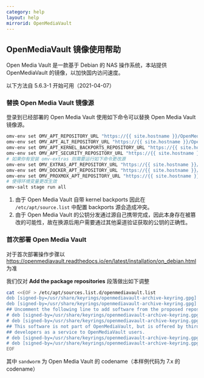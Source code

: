 ```yaml
---
category: help
layout: help
mirrorid: OpenMediaVault
---
```


## OpenMediaVault 镜像使用帮助

Open Media Vault 是一款基于 Debian 的 NAS 操作系统，本站提供 OpenMediaVault 的镜像，以加快国内访问速度。

以下方法自 5.6.3-1 开始可用（2021-04-07）

### 替换 Open Media Vault 镜像源

登录到已经部署的 Open Media Vault 使用如下命令可以替换 Open Media Vault 镜像源。

```bash
omv-env set OMV_APT_REPOSITORY_URL "https://{{ site.hostname }}/OpenMediaVault/public"
omv-env set OMV_APT_ALT_REPOSITORY_URL "https://{{ site.hostname }}/OpenMediaVault/packages"
omv-env set OMV_APT_KERNEL_BACKPORTS_REPOSITORY_URL "https://{{ site.hostname }}/debian"
omv-env set OMV_APT_SECURITY_REPOSITORY_URL "https://{{ site.hostname }}/debian-security"
# 如果你有安装 omv-extras 则需要运行如下命令更改源
omv-env set OMV_EXTRAS_APT_REPOSITORY_URL "https://{{ site.hostname }}/OpenMediaVault/openmediavault-plugin-developers"
omv-env set OMV_DOCKER_APT_REPOSITORY_URL "https://{{ site.hostname }}/docker-ce/linux/debian"
omv-env set OMV_PROXMOX_APT_REPOSITORY_URL "https://{{ site.hostname }}/proxmox/debian"
# 使得环境变量更改生效
omv-salt stage run all
```

1. 由于 Open Media Vault 自带 kernel backports 因此在 `/etc/apt/source.list` 中配置 backports 源会造成冲突。
2. 由于 Open Media Vault 的公钥分发通过源自己携带完成，因此本身存在被篡改的可能性，故在换源后用户需要通过其他渠道验证获取的公钥的正确性。

### 首次部署 Open Media Vault

对于首次部署操作步骤以 <https://openmediavault.readthedocs.io/en/latest/installation/on_debian.html> 为准

我们仅对 **Add the package repositories** 段落做出如下调整

```bash
cat <<EOF > /etc/apt/sources.list.d/openmediavault.list
deb [signed-by=/usr/share/keyrings/openmediavault-archive-keyring.gpg] https://{{ site.hostname }}/OpenMediaVault/public sandworm main
deb [signed-by=/usr/share/keyrings/openmediavault-archive-keyring.gpg] https://{{ site.hostname }}/OpenMediaVault/packages sandworm main
## Uncomment the following line to add software from the proposed repository.
# deb [signed-by=/usr/share/keyrings/openmediavault-archive-keyring.gpg] https://{{ site.hostname }}/OpenMediaVault/public sandworm-proposed main
# deb [signed-by=/usr/share/keyrings/openmediavault-archive-keyring.gpg] https://{{ site.hostname }}/OpenMediaVault/packages sandworm-proposed main
## This software is not part of OpenMediaVault, but is offered by third-party
## developers as a service to OpenMediaVault users.
# deb [signed-by=/usr/share/keyrings/openmediavault-archive-keyring.gpg] https://{{ site.hostname }}/OpenMediaVault/public sandworm partner
# deb [signed-by=/usr/share/keyrings/openmediavault-archive-keyring.gpg] https://{{ site.hostname }}/OpenMediaVault/packages sandworm partner
EOF
```

其中 `sandworm` 为 Open Media Vault 的 codename（本样例代码为 7.x 的 codename）
